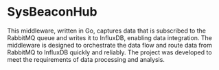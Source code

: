 # SysBeaconHub
This middleware, written in Go, captures data that is subscribed to the RabbitMQ queue and writes it to InfluxDB, enabling data integration. The middleware is designed to orchestrate the data flow and route data from RabbitMQ to InfluxDB quickly and reliably. The project was developed to meet the requirements of data processing and analysis.
